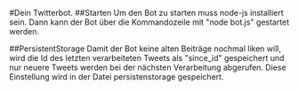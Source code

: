 #Dein Twitterbot.
##Starten
Um den Bot zu starten muss node-js installiert sein. 
Dann kann der Bot über die Kommandozeile mit "node bot.js" gestartet werden.

##PersistentStorage
Damit der Bot keine alten Beiträge nochmal liken will, wird die Id des letzten verarbeiteten Tweets als "since_id" gespeichert und nur neuere Tweets werden bei der nächsten Verarbeitung abgerufen.
Diese Einstellung wird in der Datei persistenstorage gespeichert.